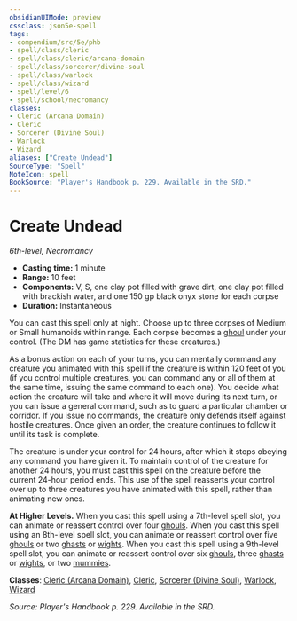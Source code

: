 ```yaml
---
obsidianUIMode: preview
cssclass: json5e-spell
tags:
- compendium/src/5e/phb
- spell/class/cleric
- spell/class/cleric/arcana-domain
- spell/class/sorcerer/divine-soul
- spell/class/warlock
- spell/class/wizard
- spell/level/6
- spell/school/necromancy
classes:
- Cleric (Arcana Domain)
- Cleric
- Sorcerer (Divine Soul)
- Warlock
- Wizard
aliases: ["Create Undead"]
SourceType: "Spell"
NoteIcon: spell
BookSource: "Player's Handbook p. 229. Available in the SRD."
---
```

# Create Undead
*6th-level, Necromancy*  

- **Casting time:** 1 minute
- **Range:** 10 feet
- **Components:** V, S, one clay pot filled with grave dirt, one clay pot filled with brackish water, and one 150 gp black onyx stone for each corpse
- **Duration:** Instantaneous

You can cast this spell only at night. Choose up to three corpses of Medium or Small humanoids within range. Each corpse becomes a [ghoul](/2-Mechanics/CLI/bestiary/undead/ghoul.md) under your control. (The DM has game statistics for these creatures.)

As a bonus action on each of your turns, you can mentally command any creature you animated with this spell if the creature is within 120 feet of you (if you control multiple creatures, you can command any or all of them at the same time, issuing the same command to each one). You decide what action the creature will take and where it will move during its next turn, or you can issue a general command, such as to guard a particular chamber or corridor. If you issue no commands, the creature only defends itself against hostile creatures. Once given an order, the creature continues to follow it until its task is complete.

The creature is under your control for 24 hours, after which it stops obeying any command you have given it. To maintain control of the creature for another 24 hours, you must cast this spell on the creature before the current 24-hour period ends. This use of the spell reasserts your control over up to three creatures you have animated with this spell, rather than animating new ones.

**At Higher Levels.** When you cast this spell using a 7th-level spell slot, you can animate or reassert control over four [ghouls](/2-Mechanics/CLI/bestiary/undead/ghoul.md). When you cast this spell using an 8th-level spell slot, you can animate or reassert control over five [ghouls](/2-Mechanics/CLI/bestiary/undead/ghoul.md) or two [ghasts](/2-Mechanics/CLI/bestiary/undead/ghast.md) or [wights](/2-Mechanics/CLI/bestiary/undead/wight.md). When you cast this spell using a 9th-level spell slot, you can animate or reassert control over six [ghouls](/2-Mechanics/CLI/bestiary/undead/ghoul.md), three [ghasts](/2-Mechanics/CLI/bestiary/undead/ghast.md) or [wights](/2-Mechanics/CLI/bestiary/undead/wight.md), or two [mummies](/2-Mechanics/CLI/bestiary/undead/mummy.md).

**Classes**: [Cleric (Arcana Domain)](/2-Mechanics/CLI/classes/cleric-arcana-domain-scag.md), [Cleric](/2-Mechanics/CLI/classes/cleric.md), [Sorcerer (Divine Soul)](/2-Mechanics/CLI/classes/sorcerer-divine-soul-xge.md), [Warlock](/2-Mechanics/CLI/classes/warlock.md), [Wizard](/2-Mechanics/CLI/classes/wizard.md)

*Source: Player's Handbook p. 229. Available in the SRD.*
